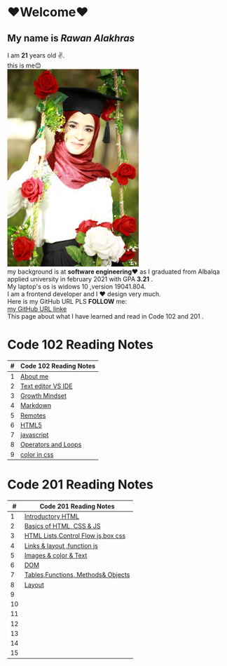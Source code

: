 # ❤Welcome❤
## My name is *Rawan Alakhras* 
I am **21** years old ✌. <br>this is me😊<br>
![me](me.JPG)<br>
my background is at **software engineering❤** as I graduated from Albalqa applied university in february 2021 with GPA **3.21** .<br>
My laptop's os  is widows 10 ,version  19041.804.<br>
I am a frontend developer and I ❤ design very much.<br>
Here is my GitHub URL PLS **FOLLOW** me:<br>
[my GitHub URL linke](https://github.com/RawanAlakhras)<br>
This page about what   I have learned and read in Code 102 and 201 .
# Code 102 Reading Notes

| # | Code 102 Reading Notes             |
| --| ---------------------------------  |
| 1 | [About me](README.md)              |
| 2 | [Text editor VS IDE ](class-1.md)  |
| 3 | [Growth Mindset](class-2.md)       |
| 4 | [Markdown](Markdown.md)            |
| 5 | [Remotes](Remotes.md)              |
| 6 | [HTML5](HTML&css.md)               |
| 7 | [javascript](javascript.md)        |
| 8 | [Operators and Loops](OperatorsandLoops.md)|
| 9 | [color in css](color.md)|

# Code 201 Reading Notes

| #  | Code 201 Reading Notes             |
| ---| ---------------------------------- |
| 1 | [Introductory HTML](class-01.md)   |
| 2 | [Basics of HTML, CSS & JS](class-02.md)    |
| 3 | [HTML Lists,Control Flow js,box css](class-03.md) |
| 4 | [Links & layout ,function js](class-04.md)        |
| 5 | [Images & color & Text](class-05.md)        |
| 6 | [DOM](class-06.md)                 |
| 7 | [Tables,Functions, Methods& Objects](class-07.md)                    |
| 8 | [Layout](class-08.md)                                 |
| 9 |                                    |
| 10 |                                    |
| 11 |                                    |
| 12 |                                    |
| 13 |                                    |
| 14 |                                    |
| 15 |                                    |

